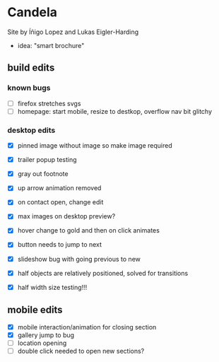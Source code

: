 # Candela

Site by Íñigo Lopez and Lukas Eigler-Harding
- idea: "smart brochure"

## build edits

### known bugs
- [ ] firefox stretches svgs
- [ ] homepage: start mobile, resize to destkop, overflow nav bit glitchy

### desktop edits
- [x] pinned image without image so make image required
- [x] trailer popup testing
- [x] gray out footnote
- [x] up arrow animation removed
- [x] on contact open, change edit
- [x] max images on desktop preview?
- [x] hover change to gold and then on click animates
- [x] button needs to jump to next 
- [x] slideshow bug with going previous to new

- [x] half objects are relatively positioned, solved for transitions
- [x] half width size testing!!!

## mobile edits
- [x] mobile interaction/animation for closing section
- [x] gallery jump to bug
- [ ] location opening
- [ ] double click needed to open new sections?